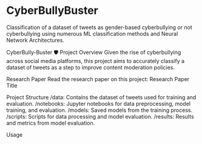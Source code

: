 # CyberBullyBuster
Classification of a dataset of tweets as gender-based cyberbullying or not cyberbullying using numerous ML classification methods and Neural Network Architectures.

CyberBully-Buster 🛡️
Project Overview
Given the rise of cyberbullying across social media platforms, this project aims to accurately classify a dataset of tweets as a step to improve content moderation policies.

Research Paper
Read the research paper on this project: Research Paper Title

Project Structure
/data: Contains the dataset of tweets used for training and evaluation.
/notebooks: Jupyter notebooks for data preprocessing, model training, and evaluation.
/models: Saved models from the training process.
/scripts: Scripts for data processing and model evaluation.
/results: Results and metrics from model evaluation.

Usage
